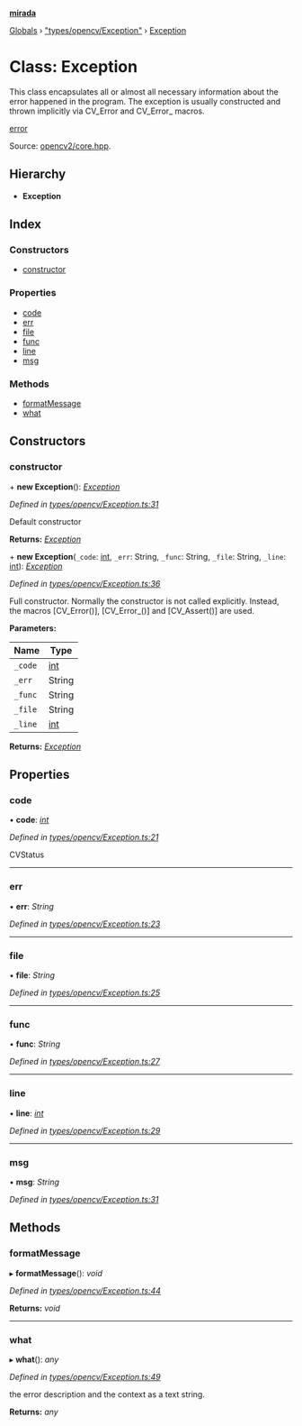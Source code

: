 **[mirada](../README.md)**

[Globals](../README.md) › ["types/opencv/Exception"](../modules/_types_opencv_exception_.md) › [Exception](_types_opencv_exception_.exception.md)

# Class: Exception

This class encapsulates all or almost all necessary information about the error happened in the
program. The exception is usually constructed and thrown implicitly via CV_Error and CV_Error_
macros.

[error](#db/de0/group__core__utils_1gacbd081fdb20423a63cf731569ba70b2b})

Source:
[opencv2/core.hpp](https://github.com/opencv/opencv/tree/master/modules/core/include/opencv2/core.hpp#L135).

## Hierarchy

* **Exception**

## Index

### Constructors

* [constructor](_types_opencv_exception_.exception.md#constructor)

### Properties

* [code](_types_opencv_exception_.exception.md#code)
* [err](_types_opencv_exception_.exception.md#err)
* [file](_types_opencv_exception_.exception.md#file)
* [func](_types_opencv_exception_.exception.md#func)
* [line](_types_opencv_exception_.exception.md#line)
* [msg](_types_opencv_exception_.exception.md#msg)

### Methods

* [formatMessage](_types_opencv_exception_.exception.md#formatmessage)
* [what](_types_opencv_exception_.exception.md#what)

## Constructors

###  constructor

\+ **new Exception**(): *[Exception](_types_opencv_exception_.exception.md)*

*Defined in [types/opencv/Exception.ts:31](https://github.com/cancerberoSgx/mirada/blob/ff42750/mirada/src/types/opencv/Exception.ts#L31)*

  Default constructor

**Returns:** *[Exception](_types_opencv_exception_.exception.md)*

\+ **new Exception**(`_code`: [int](../modules/_types_opencv__hacks_.md#int), `_err`: String, `_func`: String, `_file`: String, `_line`: [int](../modules/_types_opencv__hacks_.md#int)): *[Exception](_types_opencv_exception_.exception.md)*

*Defined in [types/opencv/Exception.ts:36](https://github.com/cancerberoSgx/mirada/blob/ff42750/mirada/src/types/opencv/Exception.ts#L36)*

  Full constructor. Normally the constructor is not called explicitly. Instead, the macros
[CV_Error()], [CV_Error_()] and [CV_Assert()] are used.

**Parameters:**

Name | Type |
------ | ------ |
`_code` | [int](../modules/_types_opencv__hacks_.md#int) |
`_err` | String |
`_func` | String |
`_file` | String |
`_line` | [int](../modules/_types_opencv__hacks_.md#int) |

**Returns:** *[Exception](_types_opencv_exception_.exception.md)*

## Properties

###  code

• **code**: *[int](../modules/_types_opencv__hacks_.md#int)*

*Defined in [types/opencv/Exception.ts:21](https://github.com/cancerberoSgx/mirada/blob/ff42750/mirada/src/types/opencv/Exception.ts#L21)*

  CVStatus

___

###  err

• **err**: *String*

*Defined in [types/opencv/Exception.ts:23](https://github.com/cancerberoSgx/mirada/blob/ff42750/mirada/src/types/opencv/Exception.ts#L23)*

___

###  file

• **file**: *String*

*Defined in [types/opencv/Exception.ts:25](https://github.com/cancerberoSgx/mirada/blob/ff42750/mirada/src/types/opencv/Exception.ts#L25)*

___

###  func

• **func**: *String*

*Defined in [types/opencv/Exception.ts:27](https://github.com/cancerberoSgx/mirada/blob/ff42750/mirada/src/types/opencv/Exception.ts#L27)*

___

###  line

• **line**: *[int](../modules/_types_opencv__hacks_.md#int)*

*Defined in [types/opencv/Exception.ts:29](https://github.com/cancerberoSgx/mirada/blob/ff42750/mirada/src/types/opencv/Exception.ts#L29)*

___

###  msg

• **msg**: *String*

*Defined in [types/opencv/Exception.ts:31](https://github.com/cancerberoSgx/mirada/blob/ff42750/mirada/src/types/opencv/Exception.ts#L31)*

## Methods

###  formatMessage

▸ **formatMessage**(): *void*

*Defined in [types/opencv/Exception.ts:44](https://github.com/cancerberoSgx/mirada/blob/ff42750/mirada/src/types/opencv/Exception.ts#L44)*

**Returns:** *void*

___

###  what

▸ **what**(): *any*

*Defined in [types/opencv/Exception.ts:49](https://github.com/cancerberoSgx/mirada/blob/ff42750/mirada/src/types/opencv/Exception.ts#L49)*

  the error description and the context as a text string.

**Returns:** *any*